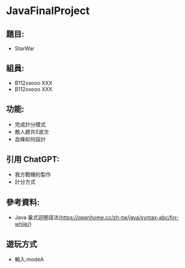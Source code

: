 # JavaFinalProject

## 題目:
* StarWar

## 組員:
* B112xxooo XXX 
* B112xxooo XXX

## 功能:
* 完成計分模式
* 敵人總共5波次
* 血條如何設計

## 引用 ChatGPT:
* 我方戰機的製作
* 計分方式

## 參考資料:
* Java 巢式迴圈語法(https://openhome.cc/zh-tw/java/syntax-abc/for-while/)

## 遊玩方式
* 輸入:modeA